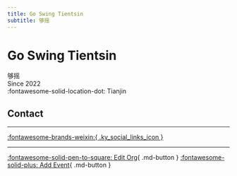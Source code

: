 ```yaml
---
title: Go Swing Tientsin
subtitle: 够摇
---
```


# Go Swing Tientsin

够摇  
Since 2022  
:fontawesome-solid-location-dot: Tianjin  


## Contact


---

 [:fontawesome-brands-weixin:{ .ky_social_links_icon }](# "够摇GoSwingTientsin")

---

[:fontawesome-solid-pen-to-square: Edit Org](https://github.com/swingdance/orgs/issues/new?assignees=&labels=update+org&projects=&template=03-update_entity.yml&title=Update%20Org%3A%20zh_CN%20%E2%80%A2%20Go%20Swing%20Tientsin&region=zh_CN&id=go-swing-tientsin&name=Go%20Swing%20Tientsin){ .md-button } [:fontawesome-solid-plus: Add Event](https://github.com/swingdance/events/issues/new?assignees=&labels=add+event&projects=&template=02-add_entity.yml&title=Add%20Event%3A%20zh_CN%20%E2%80%A2%20%3CName%3E&region=zh_CN&province=Tianjin&city=Tianjin&org_id=go-swing-tientsin){ .md-button }
